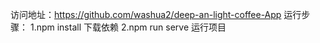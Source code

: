 访问地址：https://github.com/washua2/deep-an-light-coffee-App
运行步骤：
1.npm install 下载依赖
2.npm run serve 运行项目
